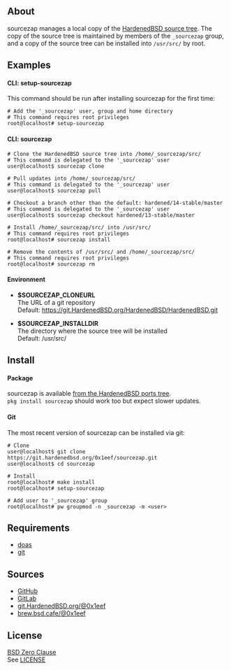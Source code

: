 ## About

sourcezap manages a local copy of the
[HardenedBSD source tree](https://git.HardenedBSD.org/HardenedBSD/HardenedBSD).
The copy of the source tree is maintained by members of
the `_sourcezap` group, and a copy of the source tree
can be installed into `/usr/src/` by root.

## Examples

#### CLI: setup-sourcezap

This command should be run after installing sourcezap for
the first time:

    # Add the '_sourcezap' user, group and home directory
    # This command requires root privileges
    root@localhost# setup-sourcezap

#### CLI: sourcezap

    # Clone the HardenedBSD source tree into /home/_sourcezap/src/
    # This command is delegated to the '_sourcezap' user
    user@localhost$ sourcezap clone

    # Pull updates into /home/_sourcezap/src/
    # This command is delegated to the '_sourcezap' user
    user@localhost$ sourcezap pull

    # Checkout a branch other than the default: hardened/14-stable/master
    # This command is delegated to the '_sourcezap' user
    user@localhost$ sourcezap checkout hardened/13-stable/master

    # Install /home/_sourcezap/src/ into /usr/src/
    # This command requires root privileges
    root@localhost# sourcezap install

    # Remove the contents of /usr/src/ and /home/_sourcezap/src/
    # This command requires root privileges
    root@localhost# sourcezap rm


#### Environment

* __$SOURCEZAP\_CLONEURL__ <br>
  The URL of a git repository  <br>
  Default: https://git.HardenedBSD.org/HardenedBSD/HardenedBSD.git

* __$SOURCEZAP\_INSTALLDIR__ <br>
  The directory where the source tree will be installed <br>
  Default: /usr/src/

## Install

#### Package

sourcezap is available
[from the HardenedBSD ports tree](https://git.HardenedBSD.org/HardenedBSD/ports/-/tree/HardenedBSD/main/hardenedbsd/sourcezap). <br>
`pkg install sourcezap` should work too but expect slower updates.

#### Git

The most recent version of sourcezap can be installed via git:

    # Clone
    user@localhost$ git clone https://git.hardenedbsd.org/0x1eef/sourcezap.git
    user@localhost$ cd sourcezap

    # Install
    root@localhost# make install
    root@localhost# setup-sourcezap

    # Add user to '_sourcezap' group
    root@localhost# pw groupmod -n _sourcezap -m <user>

## Requirements

* [doas](https://man.openbsd.org/doas)
* [git](https://www.man7.org/linux/man-pages/man1/git.1.html)

## Sources

* [GitHub](https://github.com/0x1eef/sourcezap)
* [GitLab](https://gitlab.com/0x1eef/sourcezap)
* [git.HardenedBSD.org/@0x1eef](https://git.HardenedBSD.org/0x1eef/sourcezap)
* [brew.bsd.cafe/@0x1eef](https://brew.bsd.cafe/0x1eef/sourcezap)

## License

[BSD Zero Clause](https://choosealicense.com/licenses/0bsd/) <br>
See [LICENSE](./LICENSE)
